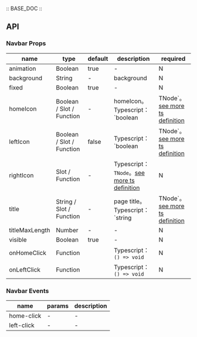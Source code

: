 :: BASE_DOC ::

## API

### Navbar Props

name | type | default | description | required
-- | -- | -- | -- | --
animation | Boolean | true | \- | N
background | String | - | background | N
fixed | Boolean | true | \- | N
homeIcon | Boolean / Slot / Function | - | homeIcon。Typescript：`boolean | TNode`。[see more ts definition](https://github.com/Tencent/tdesign-mobile-vue/blob/develop/src/common.ts) | N
leftIcon | Boolean / Slot / Function | false | Typescript：`boolean | TNode`。[see more ts definition](https://github.com/Tencent/tdesign-mobile-vue/blob/develop/src/common.ts) | N
rightIcon | Slot / Function | - | Typescript：`TNode`。[see more ts definition](https://github.com/Tencent/tdesign-mobile-vue/blob/develop/src/common.ts) | N
title | String / Slot / Function | - | page title。Typescript：`string | TNode`。[see more ts definition](https://github.com/Tencent/tdesign-mobile-vue/blob/develop/src/common.ts) | N
titleMaxLength | Number | - | \- | N
visible | Boolean | true | \- | N
onHomeClick | Function |  | Typescript：`() => void`<br/> | N
onLeftClick | Function |  | Typescript：`() => void`<br/> | N

### Navbar Events

name | params | description
-- | -- | --
home-click | \- | \-
left-click | \- | \-
